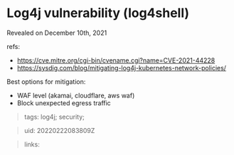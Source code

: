 # Log4j vulnerability (log4shell)

Revealed on December 10th, 2021

refs:
- https://cve.mitre.org/cgi-bin/cvename.cgi?name=CVE-2021-44228
- https://sysdig.com/blog/mitigating-log4j-kubernetes-network-policies/

Best options for mitigation:
- WAF level (akamai, cloudflare, aws waf)
- Block unexpected egress traffic

> tags: log4j; security;

> uid: 20220222083809Z

> links: 

